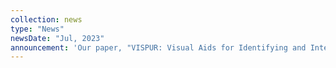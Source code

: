 ```yaml
---
collection: news
type: "News"
newsDate: "Jul, 2023"
announcement: 'Our paper, "VISPUR: Visual Aids for Identifying and Interpreting Spurious Associations in Data-Driven Decisions", was accepted to VIS 2023.'
---
```

